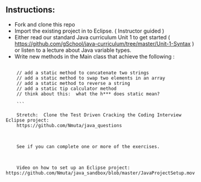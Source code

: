 ## Instructions: 

* Fork and clone this repo
* Import the existing project in to Eclipse. ( Instructor guided ) 
* Either read our standard Java curriculum Unit 1 to get started ( https://github.com/gSchool/java-curriculum/tree/master/Unit-1-Syntax ) or listen to a lecture about Java variable types. 
* Write new methods in the Main class that achieve the following : 

```

	// add a static method to concatenate two strings
	// add a static method to swap two elements in an array
	// add a static method to reverse a string
	// add a static tip calculator method
	// think about this:  what the h*** does static mean?  
	
	```
	
	Stretch:  Clone the Test Driven Cracking the Coding Interview Eclipse project:
	https://github.com/Nmuta/java_questions
	
	
	
	See if you can complete one or more of the exercises. 
	
	
	
	Video on how to set up an Eclipse project: https://github.com/Nmuta/java_sandbox/blob/master/JavaProjectSetup.mov
	
